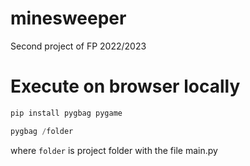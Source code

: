 # minesweeper
Second project of FP 2022/2023

# Execute on browser locally
```python
pip install pygbag pygame
```

```python
pygbag /folder
```

where `folder` is project folder with the file main.py
